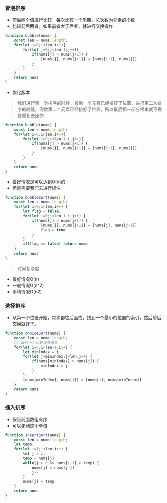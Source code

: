 ### 冒泡排序

+ 前后两个值进行比较，每次比较一个周期，总次数为元素的个数
+ 比较前后两者，如果前者大于后者，就进行交换操作

```js
function bubble(nums) {
    const len = nums.length;
    for(let i=0;i<len;i++){
        for(let j=0;j<len-1;j++){
            if(nums[j] > nums[j+1]) {
                [nums[j], nums[j+1]] = [nums[j+1], nums[j]]
            }
        }
    }
    return nums
}
```

+ 优化版本
> 我们进行第一次排序的时候，最后一个元素已经排好了位置，进行第二次排序的时候，倒数第二个元素已经排好了位置，所以最后那一部分根本就不需要重复去操作

```js
function bubble(nums) {
    const len = nums.length;
    for(let i=0;i<len;i++){
        for(let j=0;j<len-1-i;j++){
            if(nums[j] > nums[j+1]) {
                [nums[j], nums[j+1]] = [nums[j+1], nums[j]]
            }
        }
    }
    return nums
}
```

+ 最好情况是可以达到O(n)的
+ 但是需要我们去进行标注

```js
function bubbleSort(nums) {
    const len = nums.length;
    for(let i=0;i<len;i++) {
        let flag = false;
        for(let j=0;j<len-1-i;j++) {
            if(nums[j] > nums[j+1]) {
                [nums[j], nums[j+1]] = [nums[j], nums[j+1]]
                flag = true
            }
        }
        if(flag == false) return nums 
    }
    return nums
}
```

> 时间复杂度
+ 最好情况O(n)
+ 一般情况O(n^2)
+ 平均情况O(n2)

### 选择排序

+ 从第一个位置开始，每次都往后面找，找到一个最小的位置的索引，然后前后交换就好了。
```js
function choiceSort(nums) {
    const len = nums.length;
    // 最后一个比较没有意义
    for(let i=0;i<len-1;i++) {
        let minIndex = i
        for(let j=minIndex;j<len;j++) {
            if(nums[minIndex] > nums[j]) {
                minIndex = j
            }
        }
        [nums[minIndex], nums[i]] = [nums[i], nums[minIndex]]
    }
    return nums
}
```

### 插入排序

+ 保证前面数组有序
+ 可以移动这个单值
```js
function insertSort(nums) {
    const len = nums.length;
    let temp;
    for(let i=1;i<len;i++) {
        let j = i;
        temp = nums[j]
        while(j > 0 && nums[j-1] > temp) {
            nums[j] = nums[j-1]
            j--
        }
        nums[j] = temp
    }
    return nums
}
```